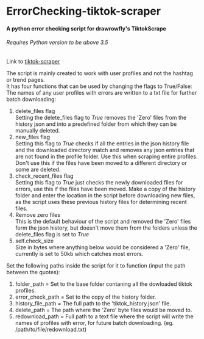 # ErrorChecking-tiktok-scraper
#### A python error checking script for drawrowfly's TiktokScrape
###### Requires Python version to be above 3.5

Link to <a href= "https://github.com/drawrowfly/tiktok-scraper">tiktok-scraper</a>

The script is mainly created to work with user profiles and not the hashtag or trend pages.  
It has four functions that can be used by changing the flags to True/False:  
The names of any user profiles with errors are written to a txt file for further batch downloading:   

1. delete_files flag  
    Setting the delete_files flag to *True* removes the 'Zero' files from the history json and into a predefined folder from which they can be manually deleted. 
2. new_files flag  
   Setting this flag to *True* checks if all the entries in the json history file and the downloaded directory match and removes any json entries that are not found in the profile folder. Use this when scraping entire profiles. Don't use this if the files have been moved to a different directory or some are deleted.
3. check_recent_files  flag  
   Setting this flag to *True* just checks the newly downloaded files for errors, use this if the files have been moved. Make a copy of the history folder and enter the location in the script before downloading new files, as the script uses these previous history files for determining recent files. 
4. Remove zero files   
   This is the default behaviour of the script and removed the 'Zero' files form the json history, but doesn't move them from the folders unless the delete_files flag is set to *True*
5. self.check_size  
   Size in bytes where anything below would be considered a 'Zero' file, currently is set to 50kb which catches most errors. 
  
 Set the following paths inside the script for it to function (input the path between the quotes):  
 
 1. folder_path = Set to the base folder contaning all the dowloaded tiktok profiles. 
 2. error_check_path = Set to the copy of the history folder. 
 3. history_file_path = The full path to the 'tiktok_history.json' file.   
 4. delete_path = The path where the 'Zero' byte files would be moved to.   
 5. redownload_path = Full path to a text file where the script will write the names of profiles with error, for future batch downloading. (eg. /path/to/file/redownload.txt)  
